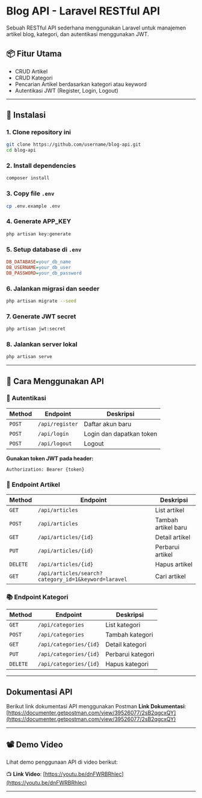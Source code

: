 # Blog API - Laravel RESTful API

Sebuah RESTful API sederhana menggunakan Laravel untuk manajemen artikel blog, kategori, dan autentikasi menggunakan JWT.

## 📦 Fitur Utama

- CRUD Artikel
- CRUD Kategori
- Pencarian Artikel berdasarkan kategori atau keyword
- Autentikasi JWT (Register, Login, Logout)

---

## 🚀 Instalasi

### 1. Clone repository ini
```bash
git clone https://github.com/username/blog-api.git
cd blog-api
```

### 2. Install dependencies
```bash
composer install
```

### 3. Copy file `.env`
```bash
cp .env.example .env
```

### 4. Generate APP_KEY
```bash
php artisan key:generate
```

### 5. Setup database di `.env`
```ini
DB_DATABASE=your_db_name
DB_USERNAME=your_db_user
DB_PASSWORD=your_db_password
```

### 6. Jalankan migrasi dan seeder
```bash
php artisan migrate --seed
```

### 7. Generate JWT secret
```bash
php artisan jwt:secret
```

### 8. Jalankan server lokal
```bash
php artisan serve
```

---

## 🧪 Cara Menggunakan API

### 🔐 Autentikasi

| Method | Endpoint | Deskripsi |
|--------|----------|-----------|
| `POST` | `/api/register` | Daftar akun baru |
| `POST` | `/api/login` | Login dan dapatkan token |
| `POST` | `/api/logout` | Logout |

**Gunakan token JWT pada header:**
```
Authorization: Bearer {token}
```

### 📘 Endpoint Artikel

| Method | Endpoint | Deskripsi |
|--------|----------|-----------|
| `GET` | `/api/articles` | List artikel |
| `POST` | `/api/articles` | Tambah artikel baru |
| `GET` | `/api/articles/{id}` | Detail artikel |
| `PUT` | `/api/articles/{id}` | Perbarui artikel |
| `DELETE` | `/api/articles/{id}` | Hapus artikel |
| `GET` | `/api/articles/search?category_id=1&keyword=laravel` | Cari artikel |

### 📚 Endpoint Kategori

| Method | Endpoint | Deskripsi |
|--------|----------|-----------|
| `GET` | `/api/categories` | List kategori |
| `POST` | `/api/categories` | Tambah kategori |
| `GET` | `/api/categories/{id}` | Detail kategori |
| `PUT` | `/api/categories/{id}` | Perbarui kategori |
| `DELETE` | `/api/categories/{id}` | Hapus kategori |

---

## Dokumentasi API

Berikut link dokumentasi API menggunakan Postman
**Link Dokumentasi**: [https://documenter.getpostman.com/view/39526077/2sB2qgcxQY](https://documenter.getpostman.com/view/39526077/2sB2qgcxQY)

---

## 📽️ Demo Video

Lihat demo penggunaan API di video berikut:

📺 **Link Video**: [https://youtu.be/dnFWRBRhlec](https://youtu.be/dnFWRBRhlec)

---